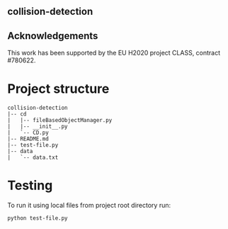 ## collision-detection

## Acknowledgements

This work has been supported by the EU H2020 project CLASS, contract #780622.


# Project structure

```
collision-detection
|-- cd
|   |-- fileBasedObjectManager.py
|   |-- __init__.py
|   `-- CD.py
|-- README.md
|-- test-file.py
|-- data
|   `-- data.txt
```

# Testing

To run it using local files from project root directory run:
```
python test-file.py
```